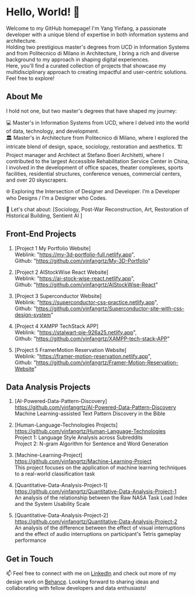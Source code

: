 # Hello, World! 👋

Welcome to my GitHub homepage! I'm Yang Yinfang, a passionate developer with a unique blend of expertise in both information systems and architecture.     
Holding two prestigious master's degrees from UCD in Information Systems and from Politecnico di Milano in Architecture, I bring a rich and diverse background to my approach in shaping digital experiences.     
Here, you'll find a curated collection of projects that showcase my multidisciplinary approach to creating impactful and user-centric solutions. Feel free to explore!

## About Me

I hold not one, but two master's degrees that have shaped my journey:

💻 Master's in Information Systems from UCD, where I delved into the world of data, technology, and development.  
🏛️ Master's in Architecture from Politecnico di Milano, where I explored the intricate blend of design, space, sociology, restoration and aesthetics.
🏗️ Project manager and Architect at Stefano Boeri Architetti, where I contributed to the largest Accessible Rehabilitation Service Center in China, I involved in the development of office spaces, theater complexes, sports facilities, residential structures, conference venues, commercial centers, and over 20 skyscrapers.

🌐 Exploring the Intersection of Designer and Developer. I’m a Developer who Designs / I’m a Designer who Codes.

💬 Let's chat about: [Sociology, Post-War Reconstruction, Art, Restoration of Historical Building, Sentient AI ]

## Front-End Projects

1. [Project 1 My Portfolio Website]    
    Weblink: "https://my-3d-portfolio-full.netlify.app",     
    Github: "https://github.com/yinfangrtz/My-3D-Portfolio"   
   
2. [Project 2 AIStockWise React Website]     
    Weblink: "https://ai-stock-wise-react.netlify.app",    
    Github: "https://github.com/yinfangrtz/AIStockWise-React"   
    
3. [Project 3 Superconductor Website]   
    Weblink: "https://superconductor-css-practice.netlify.app",   
    Github: "https://github.com/yinfangrtz/Superconductor-site-with-css-design-system"   

4. [Project 4 XAMPP TechStack APP]   
    Weblink: "https://stalwart-pie-926a25.netlify.app",   
    Github: "https://github.com/yinfangrtz/XAMPP-tech-stack-APP"   
   
5. [Project 5 FramerMotion Reservation Website]   
    Weblink: "https://framer-motion-reservation.netlify.app",   
    Github: "https://github.com/yinfangrtz/Framer-Motion-Reservation-Website"   

## Data Analysis Projects

1. [AI-Powered-Data-Pattern-Discovery]   
   https://github.com/yinfangrtz/AI-Powered-Data-Pattern-Discovery   
   Machine Learning-assisted Text Pattern Discovery in the Bible   
   
2. [Human-Language-Technologies Projects]   
   https://github.com/yinfangrtz/Human-Language-Technologies   
   Project 1: Language Style Analysis across Subreddits   
   Project 2: N-gram Algorithm for Sentence and Word Generation   

3. [Machine-Learning-Project]   
   https://github.com/yinfangrtz/Machine-Learning-Project  
   This project focuses on the application of machine learning techniques to a real-world classification task  

4. [Quantitative-Data-Analysis-Project-1]   
   https://github.com/yinfangrtz/Quantitative-Data-Analysis-Project-1   
   An analysis of the relationship between the Raw NASA Task Load Index and the System Usability Scale   

5. [Quantitative-Data-Analysis-Project-2]   
   https://github.com/yinfangrtz/Quantitative-Data-Analysis-Project-2   
   An analysis of the difference between the effect of visual interruptions and the effect of audio interruptions on participant's Tetris gameplay performance    

## Get in Touch

📫 Feel free to connect with me on [LinkedIn](https://www.linkedin.com/in/yinfangyang/) and check out more of my design work on [Behance](https://www.behance.net/RheaYang). Looking forward to sharing ideas and collaborating with fellow developers and data enthusiasts!
